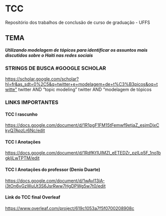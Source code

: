 # TCC
Repositório dos trabalhos de conclusão de curso de graduação - UFFS


## TEMA 
**_Utilizando modelagem de tópicos para identificar os assuntos mais discutidos sobre o Haiti nas redes sociais_**

### STRINGS DE BUSCA #GOOGLE SCHOLAR
<https://scholar.google.com/scholar?hl=fr&as_sdt=0%2C5&q=twitter+e+modelagem+de+t%C3%B3picos&oq=twitte">  twitter AND “topic modeling”
twitter AND “modelagem de tópicos



### LINKS IMPORTANTES

#### TCC I rascunho
https://docs.google.com/document/d/1R1pgF1FM15tFemwf9etjaZ_esjmDjxCkyQ7ApzLr6Nc/edit


#### TCC I Anotações 
https://docs.google.com/document/d/1RdfKt1UlMZI_eETEDZr_pzlLp5F_1no1bgkljLwTPTM/edit

#### TCC I Anotações do professor (Denio Duarte)
https://docs.google.com/document/d/1wAvI13iA-i3tOn6vGzWuUt3S6JsrRww7HgDPWg5w7t0/edit

#### Link do TCC final Overleaf
https://www.overleaf.com/project/619c1053a7f5f0700208908c





